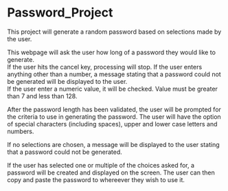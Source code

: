 # Password_Project
This project will generate a random password based on selections made by the user.  

This webpage will ask the user how long of a password they would like to generate.  
If the user hits the cancel key, processing will stop.
If the user enters anything other than a number, a message stating that a password could not be generated will be displayed to the user.  
If the user enter a numeric value, it will be checked.  Value must be greater than 7 and less than 128. 

After the password length has been validated, the user will be prompted for the criteria to use in generating the password.  The user will have the option of special characters (including spaces), upper and lower case letters and numbers.  

If no selections are chosen, a message will be displayed to the user stating that a password could not be generated. 

If the user has selected one or multiple of the choices asked for, a password will be created and displayed on the screen.  The user can then copy and paste the password to whereever they wish to use it.  
